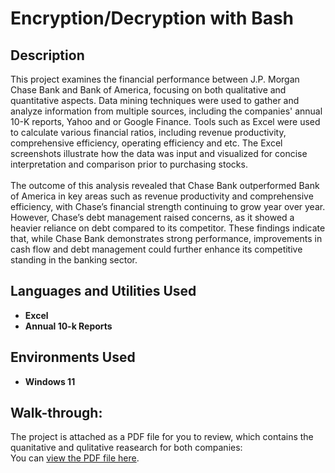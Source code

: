 <h1>Encryption/Decryption with Bash</h1>

<h2>Description</h2>

This project examines the financial performance between J.P. Morgan Chase Bank and Bank of America, focusing on both qualitative and quantitative aspects. Data mining techniques were used to gather and analyze information from multiple sources, including the companies' annual 10-K reports, Yahoo and or Google Finance. Tools such as Excel were used to calculate various financial ratios, including revenue productivity, comprehensive efficiency, operating efficiency and etc. The Excel screenshots illustrate how the data was input and visualized for concise interpretation and comparison prior to purchasing stocks.
<br /><br />
The outcome of this analysis revealed that Chase Bank outperformed Bank of America in key areas such as revenue productivity and comprehensive efficiency, with Chase’s financial strength continuing to grow year over year. However, Chase’s debt management raised concerns, as it showed a heavier reliance on debt compared to its competitor. These findings indicate that, while Chase Bank demonstrates strong performance, improvements in cash flow and debt management could further enhance its competitive standing in the banking sector.
<br />


<h2>Languages and Utilities Used</h2>

- <b>Excel</b>
- <b>Annual 10-k Reports</b>


<h2>Environments Used </h2>

- <b>Windows 11</b>

<h2>Walk-through:</h2>

The project is attached as a PDF file for you to review, which contains the quanitative and qulitative reasearch for both companies: <br/>
You can [view the PDF file here](jpm%20vs%20boa%20investment%20analytics.pdf).
<br />

